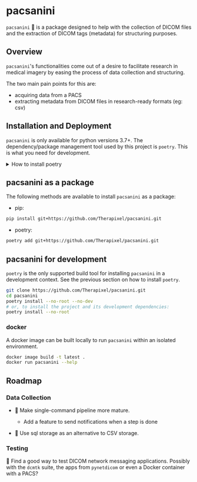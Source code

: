 # pacsanini

`pacsanini` 🎻 is a package designed to help with the collection of DICOM files and the extraction of DICOM tags (metadata) for structuring purposes.

## Overview

`pacsanini`'s functionalities come out of a desire to facilitate research in
medical imagery by easing the process of data collection and structuring.

The two main pain points for this are:

* acquiring data from a PACS
* extracting metadata from DICOM files in research-ready formats (eg: csv)

## Installation and Deployment

`pacsanini` is only available for python versions 3.7+. The dependency/package management tool used by this project is `poetry`. This is what you need for development.

<details>
  <summary>How to install poetry</summary>

  Installing poetry can be done using the following command. For more details,
  see the official documentation [here](https://python-poetry.org/docs/#installation)
  ```bash
  curl -sSL https://raw.githubusercontent.com/python-poetry/poetry/master/get-poetry.py | python -
  ```

</details>

## pacsanini as a package

The following methods are available to install `pacsanini` as a package:

* pip:

```bash
pip install git+https://github.com/Therapixel/pacsanini.git
```

* poetry:

```bash
poetry add git+https://github.com/Therapixel/pacsanini.git
```

## pacsanini for development

`poetry` is the only supported build tool for installing `pacsanini` in a development context.
See the previous section on how to install `poetry`.

```bash
git clone https://github.com/Therapixel/pacsanini.git
cd pacsanini
poetry install --no-root --no-dev
# or, to install the project and its development dependencies:
poetry install --no-root
```

### docker

A docker image can be built locally to run `pacsanini` within an isolated environment.

```bash
docker image build -t latest .
docker run pacsanini --help
```

## Roadmap

### Data Collection

* 🚧 Make single-command pipeline more mature.
  * Add a feature to send notifications when a step is done

* 🚧 Use sql storage as an alternative to CSV storage.

### Testing

🚧 Find a good way to test DICOM network messaging applications. Possibly with the
`dcmtk` suite, the apps from `pynetdicom` or even a Docker container with a PACS?
